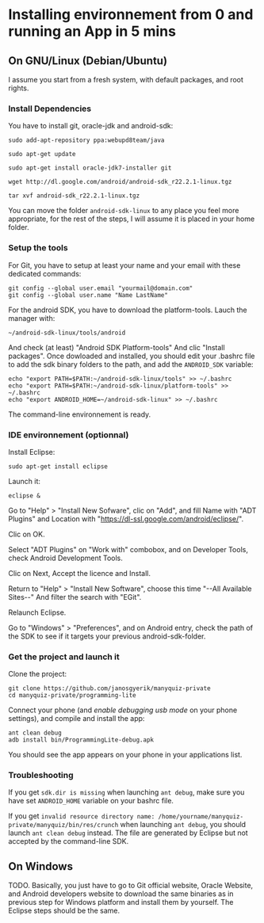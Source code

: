 Installing environnement from 0 and running an App in 5 mins
============================================================

On GNU/Linux (Debian/Ubuntu)
-----------------------------
I assume you start from a fresh system, with default packages, and root rights.

### Install Dependencies

You have to install git, oracle-jdk and android-sdk:

    sudo add-apt-repository ppa:webupd8team/java

    sudo apt-get update

    sudo apt-get install oracle-jdk7-installer git

    wget http://dl.google.com/android/android-sdk_r22.2.1-linux.tgz

    tar xvf android-sdk_r22.2.1-linux.tgz

You can move the folder `android-sdk-linux` to any place you feel more appropriate, for the rest of the steps, I will assume it is placed in your home folder.

### Setup the tools

For Git, you have to setup at least your name and your email with these dedicated commands:

    git config --global user.email "yourmail@domain.com"
    git config --global user.name "Name LastName"

For the android SDK, you have to download the platform-tools. Lauch the manager with:

    ~/android-sdk-linux/tools/android

And check (at least) "Android SDK Platform-tools" And clic "Install packages".
Once dowloaded and installed, you should edit your .bashrc file to add the sdk binary folders to the path, and add the `ANDROID_SDK` variable:

    echo "export PATH=$PATH:~/android-sdk-linux/tools" >> ~/.bashrc
    echo "export PATH=$PATH:~/android-sdk-linux/platform-tools" >> ~/.bashrc
    echo "export ANDROID_HOME=~/android-sdk-linux" >> ~/.bashrc

The command-line environnement is ready.

### IDE environnement (optionnal)

Install Eclipse:

    sudo apt-get install eclipse

Launch it:

    eclipse &

Go to "Help" > "Install New Sofware", clic on "Add", and fill Name with "ADT Plugins" and Location with "https://dl-ssl.google.com/android/eclipse/".

Clic on OK.

Select "ADT Plugins" on "Work with" combobox, and on Developer Tools, check Android Development Tools.

Clic on Next, Accept the licence and Install.

Return to "Help" > "Install New Software", choose this time "--All Available Sites--" And filter the search with "EGit".

Relaunch Eclipse.

Go to "Windows" > "Preferences", and on Android entry, check the path of the SDK to see if it targets your previous android-sdk-folder.

### Get the project and launch it

Clone the project:

    git clone https://github.com/janosgyerik/manyquiz-private
    cd manyquiz-private/programming-lite

Connect your phone (and *enable debugging usb mode* on your phone settings), and compile and install the app:

    ant clean debug
    adb install bin/ProgrammingLite-debug.apk

You should see the app appears on your phone in your applications list.

### Troubleshooting

If you get `sdk.dir is missing` when launching `ant debug`, make sure you have set `ANDROID_HOME` variable on your bashrc file.

If you get `invalid resource directory name: /home/yourname/manyquiz-private/manyquiz/bin/res/crunch` when launching `ant debug`, you should launch `ant clean debug` instead. The file are generated by Eclipse but not accepted by the command-line SDK. 

On Windows 
-----------

TODO.
Basically, you just have to go to Git official website, Oracle Website, and Android developers website to download the same binaries as in previous step for Windows platform and install them by yourself.
The Eclipse steps should be the same.


